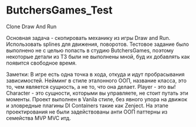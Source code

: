 # ButchersGames_Test
Clone Draw And Run

Основная задача - скопировать механику из игры Draw and Run.
Использовать splines для движения, поворотов.
Тестовое задание было выполнено не с целью попасть в студию ButchersGames,
поэтому некоторые детали из ТЗ были не выполнены мной, буд их добавлять как появится свободное время.

Заметки:
В игре есть одна точка в хода, откуда и идут пробрасывания зависимостей.
Нейминг в стиле эталонного ООП, название класса, это то, чем является сущность, а не то, что она делает.
Player - это вы!
Character - это сущности, которыми вы управляете, не стоит путать эти моменты.
Проект выполнен в Vanila стиле, без явного упора на движок и зловредные плагины DI Containers такие как Zenject.
На этапе проектирования не были задействованы анти ООП паттерны из семейства MVP MVC итд.
